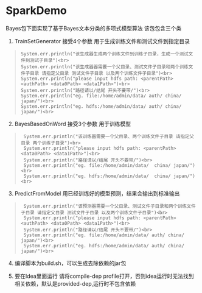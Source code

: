 # SparkDemo
Bayes包下面实现了基于Bayes文本分类的多项式模型算法
该包包含三个类
1. TrainSetGenerator 接受4个参数 用于生成训练文件和测试文件到指定目录
>     System.err.println("该生成器生成两个训练文件到训练子目录，生成一个测试文件到测试子目录")<br>
>     System.err.println("该生成器器需要一个父目录、测试文件子目录和两个训练文件子目录 请指定父目录 测试文件子目录 以及两个训练文件子目录")<br>
>     System.err.println("please input hdfs path: <parentPath> <authPath> <data0Path> <data1Path>")<br>
>     System.err.println("路径请以/结尾 开头不要带/")<br>
>     System.err.println("eg. file:/home/admin/data/ auth/ china/ japan/")<br>
>     System.err.println("eg. hdfs:/home/admin/data/ auth/ china/ japan/")<br>

2. BayesBasedOnWord 接受3个参数 用于训练模型
>      System.err.println("该训练器需要一个父目录、两个训练文件子目录 请指定父目录 两个训练子目录")<br>
>      System.err.println("please input hdfs path: <parentPath>  <data0Path> <data1Path>")<br>
>      System.err.println("路径请以/结尾 开头不要带/")<br>
>      System.err.println("eg. file:/home/admin/data/  china/ japan/")<br>
>      System.err.println("eg. hdfs:/home/admin/data/  china/ japan/")<br>

3. PredictFromModel 用已经训练好的模型预测，结果会输出到标准输出
>      System.err.println("该预测器需要一个父目录、测试文件子目录和两个训练文件子目录 请指定父目录 测试文件子目录 以及两个训练文件子目录")<br>
>      System.err.println("please input hdfs path: <parentPath> <authPath> <data0Path> <data1Path>")<br>
>      System.err.println("路径请以/结尾 开头不要带/")<br>
>      System.err.println("eg. file:/home/admin/data/ auth/ china/ japan/")<br>
>      System.err.println("eg. hdfs:/home/admin/data/ auth/ china/ japan/")<br>

4. 编译脚本为build.sh，可以生成去除依赖的jar包

5. 要在Idea里面运行 请将compile-dep profile打开，否则idea运行时无法找到相关依赖，默认是provided-dep,运行时不包含依赖
